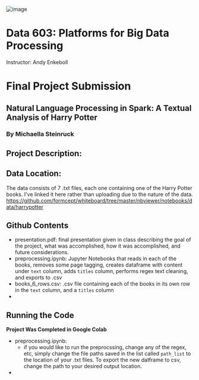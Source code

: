 ![image](https://user-images.githubusercontent.com/4869523/152448346-24012b92-318d-4ac5-83ff-599f381cc63d.png)

# Data 603: Platforms for Big Data Processing

Instructor: Andy Enkeboll

# Final Project Submission
## Natural Language Processing in Spark: A Textual Analysis of Harry Potter
### By Michaella Steinruck

## Project Description:

## Data Location:
The data consists of 7 .txt files, each one containing one of the Harry Potter books. I've linked it here rather than uploading due to the nature of the data. 
https://github.com/formcept/whiteboard/tree/master/nbviewer/notebooks/data/harrypotter

## Github Contents
- presentation.pdf: final presentation given in class describing the goal of the project, what was accomplished, how it was accomplished, and future considerations.
- preprocessing.ipynb: Jupyter Notebooks that reads in each of the books, removes some page tagging, creates dataframe with content under `text` column, adds `titles` column, performs regex text cleaning, and exports to .csv
- books_6_rows.csv: .csv file containing each of the books in its own row in the `text` column, and a `titles` column
- 

## Running the Code
**Project Was Completed in Google Colab**
- preprocessing.ipynb:
  - if you would like to run the preprocssing, change any of the regex, etc, simply change the file paths saved in the list called `path_list` to the location of your .txt files. To export the new datframe to csv, change the path to your desired output location. 
- 
